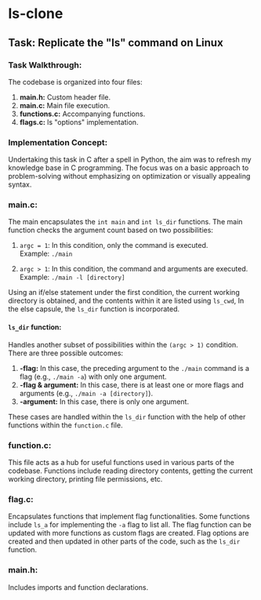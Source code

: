 # ls-clone

## Task: Replicate the "ls" command on Linux

### Task Walkthrough:

The codebase is organized into four files:

1. **main.h:** Custom header file.
2. **main.c:** Main file execution.
3. **functions.c:** Accompanying functions.
4. **flags.c:** ls "options" implementation.

### Implementation Concept:

Undertaking this task in C after a spell in Python, the aim was to refresh my knowledge base in C programming. The focus was on a basic approach to problem-solving without emphasizing on optimization or visually appealing syntax.

### main.c:

The main encapsulates the `int main` and `int ls_dir` functions. The main function checks the argument count based on two possibilities:

1. `argc = 1`: In this condition, only the command is executed.  
   Example: `./main`

2. `argc > 1`: In this condition, the command and arguments are executed.  
   Example: `./main -l [directory]`

Using an if/else statement under the first condition, the current working directory is obtained, and the contents within it are listed using `ls_cwd`, In the else capsule, the `ls_dir` function is incorporated.

#### `ls_dir` function:

Handles another subset of possibilities within the `(argc > 1)` condition. There are three possible outcomes:

1. **-flag:** In this case, the preceding argument to the `./main` command is a flag (e.g., `./main -a`) with only one argument.
2. **-flag & argument:** In this case, there is at least one or more flags and arguments (e.g., `./main -a [directory]`).
3. **-argument:** In this case, there is only one argument.

These cases are handled within the `ls_dir` function with the help of other functions within the `function.c` file.

### function.c:

This file acts as a hub for useful functions used in various parts of the codebase. Functions include reading directory contents, getting the current working directory, printing file permissions, etc.

### flag.c:

Encapsulates functions that implement flag functionalities. Some functions include `ls_a` for implementing the `-a` flag to list all. The flag function can be updated with more functions as custom flags are created. Flag options are created and then updated in other parts of the code, such as the `ls_dir` function.

### main.h:

Includes imports and function declarations.
